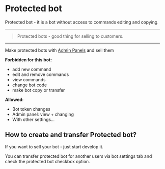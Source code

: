 # Protected bot


Protected bot - it is a bot without access to commands editing and copying.

--------  
> Protected bots - good thing for selling to
> customers.
--------  

Make protected bots with [Admin Panels](panel.md) and sell them



**Forbidden for this bot:**

* add new command
* edit and remove commands
* view commands
* change bot code
* make bot copy or transfer

**Allowed:**

* Bot token changes
* Admin panel: view + changing
* With other settings...


## How to create and transfer Protected bot?

If you want to sell your bot - just start develop it.

You can transfer protected bot for another users via bot settings tab and check the protected bot checkbox option.
